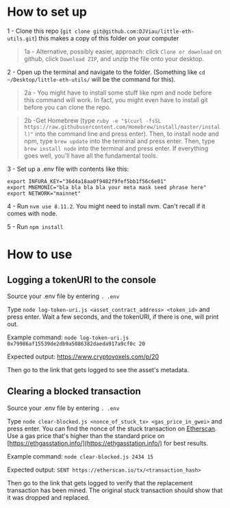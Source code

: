 
# How to set up

1 - Clone this repo (`git clone git@github.com:DJViau/little-eth-utils.git`) this makes a copy of this folder on your computer

>1a - Alternative, possibly easier, approach: click `Clone or download` on github, click `Download ZIP`, and unzip the file onto your desktop.

2 - Open up the terminal and navigate to the folder. (Something like `cd ~/Desktop/little-eth-utils/` will be the command for this).

>2a - You might have to install some stuff like npm and node before this command will work.  In fact, you might even have to install git before you can clone the repo.

>2b -Get Homebrew (type `ruby -e "$(curl -fsSL https://raw.githubusercontent.com/Homebrew/install/master/install)"` into the command line and press enter). Then, to install node and npm, type `brew update` into the terminal and press enter.  Then, type `brew install node` into the terminal and press enter.  If everything goes well, you'll have all the fundamental tools.

3 - Set up a .env file with contents like this:

```
export INFURA_KEY="36d4a18aa0f9482f9fef5bb1f56c6e01"
export MNEMONIC="bla bla bla bla your meta mask seed phrase here"
export NETWORK="mainnet"
```

4 - Run `nvm use 8.11.2`.  You might need to install nvm.  Can't recall if it comes with node.

5 - Run `npm install`



# How to use

## Logging a tokenURI to the console

Source your .env file by entering `. .env`

Type `node log-token-uri.js <asset_contract_address> <token_id>` and press enter.  Wait a few seconds, and the tokenURI, if there is one, will print out.

Example command: `node log-token-uri.js 0x79986af15539de2db9a5086382daeda917a9cf0c 20`

Expected output: https://www.cryptovoxels.com/p/20 

Then go to the link that gets logged to see the asset's metadata.


## Clearing a blocked transaction

Source your .env file by entering `. .env`

Type `node clear-blocked.js <nonce_of_stuck_tx> <gas_price_in_gwei>` and press enter.  You can find the nonce of the stuck transaction on [Etherscan](https://etherscan.io/).  Use a gas price that's higher than the standard price on [https://ethgasstation.info/](https://ethgasstation.info/) for best results.  

Example command: `node clear-blocked.js 2434 15`

Expected output: `SENT https://etherscan.io/tx/<transaction_hash>`

Then go to the link that gets logged to verify that the replacement transaction has been mined.  The original stuck transaction should show that it was dropped and replaced.
